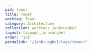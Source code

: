 ```yaml
---
pid: tower
title: Tower
worktag: Tower
category: Architecture
collection: worktags_janbrueghel
layout: tagpage_janbrueghel
order: '172'
permalink: "/janbrueghel/tags/tower/"
---
```

